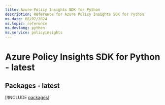 ```yaml
---
title: Azure Policy Insights SDK for Python
description: Reference for Azure Policy Insights SDK for Python
ms.date: 08/02/2024
ms.topic: reference
ms.devlang: python
ms.service: policyinsights
---
```

# Azure Policy Insights SDK for Python - latest
## Packages - latest
[!INCLUDE [packages](policy-insights-index.md)]